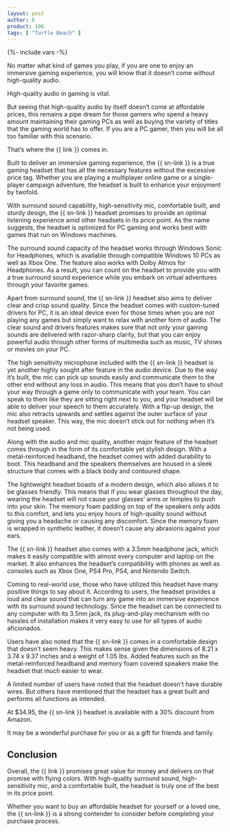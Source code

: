 ```yaml
---
layout: post
author: 6
product: 106
tags: [ "Turtle Beach" ]  
---
```


{%- include vars -%}

No matter what kind of games you play, if you are one to enjoy an immersive gaming experience, you will know that it doesn’t come without high-quality audio.

High-quality audio in gaming is vital.

But seeing that high-quality audio by itself doesn’t come at affordable prices, this remains a pipe dream for those gamers who spend a heavy amount maintaining their gaming PCs as well as buying the variety of titles that the gaming world has to offer. If you are a PC gamer, then you will be all too familiar with this scenario.

That’s where the {{ link }} comes in.


Built to deliver an immersive gaming experience, the {{ sn-link }} is a true gaming headset that has all the necessary features without the excessive price tag. Whether you are playing a multiplayer online game or a single-player campaign adventure, the headset is built to enhance your enjoyment by twofold.

  

With surround sound capability, high-sensitivity mic, comfortable built, and sturdy design, the {{ sn-link }} headset promises to provide an optimal listening experience amid other headsets in its price point. As the name suggests, the headset is optimized for PC gaming and works best with games that run on Windows machines.

  

The surround sound capacity of the headset works through Windows Sonic for Headphones, which is available through compatible Windows 10 PCs as well as Xbox One. The feature also works with Dolby Atmos for Headphones. As a result, you can count on the headset to provide you with a true surround sound experience while you embark on virtual adventures through your favorite games.

  

Apart from surround sound, the {{ sn-link }} headset also aims to deliver clear and crisp sound quality. Since the headset comes with custom-tuned drivers for PC, it is an ideal device even for those times when you are not playing any games but simply want to relax with another form of audio. The clear sound and drivers features makes sure that not only your gaming sounds are delivered with razor-sharp clarity, but that you can enjoy powerful audio through other forms of multimedia such as music, TV shows or movies on your PC.

  

The high sensitivity microphone included with the {{ sn-link }} headset is yet another highly sought after feature in the audio device. Due to the way it’s built, the mic can pick up sounds easily and communicate them to the other end without any loss in audio. This means that you don’t have to shout your way through a game only to communicate with your team. You can speak to them like they are sitting right next to you, and your headset will be able to deliver your speech to them accurately. With a flip-up design, the mic also retracts upwards and settles against the outer surface of your headset speaker. This way, the mic doesn’t stick out for nothing when it’s not being used.

  

Along with the audio and mic quality, another major feature of the headset comes through in the form of its comfortable yet stylish design. With a metal-reinforced headband, the headset comes with added durability to boot. This headband and the speakers themselves are housed in a sleek structure that comes with a black body and contoured shape.

  

The lightweight headset boasts of a modern design, which also allows it to be glasses friendly. This means that if you wear glasses throughout the day, wearing the headset will not cause your glasses’ arms or temples to push into your skin. The memory foam padding on top of the speakers only adds to this comfort, and lets you enjoy hours of high-quality sound without giving you a headache or causing any discomfort. Since the memory foam is wrapped in synthetic leather, it doesn’t cause any abrasions against your ears.

  

The {{ sn-link }} headset also comes with a 3.5mm headphone jack, which makes it easily compatible with almost every computer and laptop on the market. It also enhances the headset’s compatibility with phones as well as consoles such as Xbox One, PS4 Pro, PS4, and Nintendo Switch.

  

Coming to real-world use, those who have utilized this headset have many positive things to say about it. According to users, the headset provides a loud and clear sound that can turn any game into an immersive experience with its surround sound technology. Since the headset can be connected to any computer with its 3.5mn jack, its plug-and-play mechanism with no hassles of installation makes it very easy to use for all types of audio aficionados.

  

Users have also noted that the {{ sn-link }} comes in a comfortable design that doesn’t seem heavy. This makes sense given the dimensions of 8.21 x 3.74 x 9.37 inches and a weight of 1.05 lbs. Added features such as the metal-reinforced headband and memory foam covered speakers make the headset that much easier to wear.

  

A limited number of users have noted that the headset doesn’t have durable wires. But others have mentioned that the headset has a great built and performs all functions as intended.

  

At $34.95, the {{ sn-link }} headset is available with a 30% discount from Amazon.

It may be a wonderful purchase for you or as a gift for friends and family.
  

## Conclusion

Overall, the {{ link }} promises great value for money and delivers on that promise with flying colors. With high-quality surround sound, high-sensitivity mic, and a comfortable built, the headset is truly one of the best in its price point.

  
Whether you want to buy an affordable headset for yourself or a loved one, the {{ sn-link }} is a strong contender to consider before completing your purchase process.
